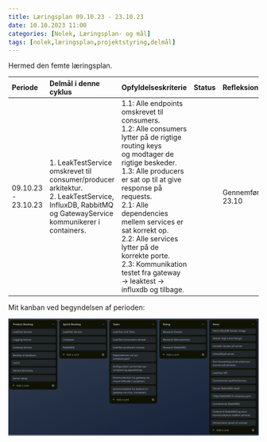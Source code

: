 ```yaml
---
title: Læringsplan 09.10.23 - 23.10.23
date: 10.10.2023 11:00
categories: [Nolek, Læringsplan- og mål]
tags: [nolek,læringsplan,projektstyring,delmål]
---
```

Hermed den femte læringsplan. 

|  Periode              | Delmål i denne cyklus                                                                                                                                  | Opfyldelseskriterie                                                                                                                                                                                                                                                                                                                                                                                              | Status | Refleksion          | Evaluering        |
|:----------------------|:-------------------------------------------------------------------------------------------------------------------------------------------------------|:-----------------------------------------------------------------------------------------------------------------------------------------------------------------------------------------------------------------------------------------------------------------------------------------------------------------------------------------------------------------------------------------------------------------|:-------|:--------------------|:------------------|
|  09.10.23 - 23.10.23  | 1. LeakTestService omskrevet til consumer/producer arkitektur.<br> 2. LeakTestService, InfluxDB, RabbitMQ og GatewayService kommunikerer i containers. | 1.1: Alle endpoints omskrevet til consumers.<br>1.2: Alle consumers lytter på de rigtige routing keys<br> og modtager de rigtige beskeder.<br> 1.3: Alle producers er sat op til at give response på requests.<br> 2.1: Alle dependencies mellem services er sat korrekt op. <br> 2.2: Alle services lytter på de korrekte porte. <br> 2.3: Kommunikation testet fra gateway -> leaktest -> influxdb og tilbage. |        | Gennemføres 23.10   | Gennemføres 23.10 |  

Mit kanban ved begyndelsen af perioden:

<img src="/assets/images/kanban_1010.png" alt="image should have been here">
